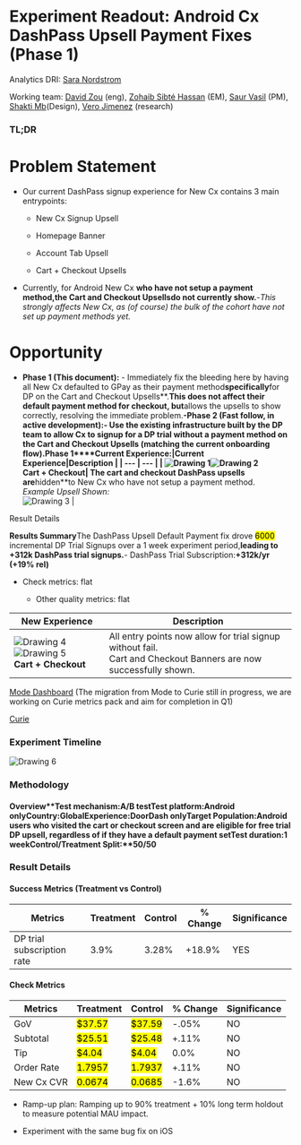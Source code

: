 # Experiment Readout: Android Cx DashPass Upsell Payment Fixes (Phase 1)

Analytics DRI: [Sara Nordstrom](mailto:sara.nordstrom@doordash.com)

Working team: [David Zou](mailto:david.zou@doordash.com) (eng), [Zohaib Sibté Hassan](mailto:zohaib.hassan@doordash.com) (EM), [Saur Vasil](mailto:saur.vasil@doordash.com) (PM), [Shakti Mb](mailto:shakti.m@doordash.com)(Design), [Vero Jimenez](mailto:veronica.jimenez@doordash.com) (research)

### TL;DR

# Problem Statement

- Our current DashPass signup experience for New Cx contains 3 main entrypoints:

  - New Cx Signup Upsell

  - Homepage Banner

  - Account Tab Upsell

  - Cart + Checkout Upsells

- Currently, for Android New Cx **who have not setup a payment method,**the Cart and Checkout Upsells**do not currently show.**-*This strongly affects New Cx, as (of course) the bulk of the cohort have not set up payment methods yet.*

# Opportunity

- **Phase 1 (This document):** - Immediately fix the bleeding here by having all New Cx defaulted to GPay as their payment method**specifically**for DP on the Cart and Checkout Upsells**.**This does not affect their default payment method for checkout, but**allows the upsells to show correctly, resolving the immediate problem.**-**Phase 2 (Fast follow, in active development):**- Use the existing infrastructure built by the DP team to allow Cx to signup for a DP trial without a payment method on the Cart and Checkout Upsells (matching the current onboarding flow).**Phase 1****Current Experience:**|**Current Experience**|**Description** |
| --- | --- |
| ![Drawing 1](images/image_2.png)![Drawing 2](images/image_6.png)<br>**Cart + Checkout**| The cart and checkout DashPass upsells are**hidden**to New Cx who have not setup a payment method.<br>*Example Upsell Shown:*<br>![Drawing 3](images/image_5.png) |

Result Details

**Results Summary**The DashPass Upsell Default Payment fix drove <mark>6000</mark> incremental DP Trial Signups over a 1 week experiment period,**leading to +312k DashPass trial signups.**- DashPass Trial Subscription:**+312k/yr (+19% rel)**

- Check metrics: flat

  - Other quality metrics: flat

| **New Experience**|**Description** |
| --- | --- |
| ![Drawing 4](images/image_1.png)![Drawing 5](images/image_4.png)<br>**Cart + Checkout**| All entry points now allow for trial signup without fail.<br>Cart and Checkout Banners are now successfully shown. |

[Mode Dashboard](https://app.mode.com/doordash/reports/79d4e8a2ad8d) (The migration from Mode to Curie still in progress, we are working on Curie metrics pack and aim for completion in Q1)

[Curie](https://admin-gateway.doordash.com/decision-systems/experiments/2d755102-9643-4485-96f5-ac4ec2fa698a?analysisId=3dccc56c-3450-429f-8922-81f41bdd5e09)

### Experiment Timeline

![Drawing 6](images/drawing_3_thumbnail.png)

### Methodology

#### Overview**Test mechanism:**A/B test**Test platform:**Android only**Country:**Global**Experience:**DoorDash only**Target Population:**Android users who visited the cart or checkout screen and are eligible for free trial DP upsell, regardless of if they have a default payment set**Test duration:**1 week**Control/Treatment Split:**50/50

### Result Details

#### Success Metrics (Treatment vs Control)

|**Metrics**|**Treatment**|**Control**|**% Change**|**Significance**|
| --- | --- | --- | --- | --- |
| DP trial subscription rate | 3.9% | 3.28% | +18.9% | YES |

#### Check Metrics

|**Metrics**|**Treatment**|**Control**|**% Change**|**Significance**|
| --- | --- | --- | --- | --- |
| GoV | <mark>$37.57</mark> | <mark>$37.59</mark> | -.05% | NO |
| Subtotal | <mark>$25.51</mark> | <mark>$25.48</mark> | +.11% | NO |
| Tip | <mark>$4.04</mark> | <mark>$4.04</mark> | 0.0% | NO |
| Order Rate | <mark>1.7957</mark> | <mark>1.7937</mark> | +.11% | NO |
| New Cx CVR | <mark>0.0674</mark> | <mark>0.0685</mark> | -1.6% | NO |**Next steps:**

- Ramp-up plan: Ramping up to 90% treatment + 10% long term holdout to measure potential MAU impact.

- Experiment with the same bug fix on iOS
